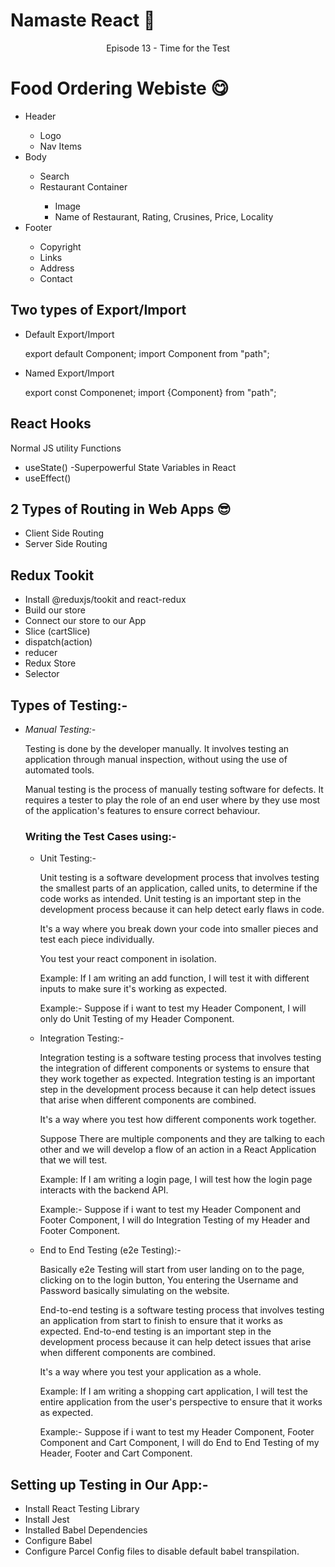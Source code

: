# Namaste React 🚀

<p align="center">Episode 13 - Time for the Test</p>

# Food Ordering Webiste 😋

<ul>
    <li>Header</li>
    <ul>
        <li>Logo</li>
        <li>Nav Items</li>
    </ul>
    <li>Body</li>
    <ul>
        <li>Search</li>
        <li>Restaurant Container</li>
        <ul>
            <li>Image</li>
            <li>Name of Restaurant, Rating, Crusines, Price, Locality</li>
        </ul>
    </ul>
    <li>Footer</li>
    <ul>
        <li>Copyright</li>
        <li>Links</li>
        <li>Address</li>
        <li>Contact</li>
    </ul>
</ul>

<h2>Two types of Export/Import</h2>

- Default Export/Import

  export default Component;
  import Component from "path";

- Named Export/Import

  export const Componenet;
  import {Component} from "path";

## React Hooks

<p>Normal JS utility Functions</p>

- useState() -Superpowerful State Variables in React
- useEffect()

## 2 Types of Routing in Web Apps 😎

- Client Side Routing
- Server Side Routing

## Redux Tookit

- Install @reduxjs/tookit and react-redux
- Build our store
- Connect our store to our App
- Slice (cartSlice)
- dispatch(action)
- reducer
- Redux Store
- Selector

## Types of Testing:-

- _Manual Testing:-_

  Testing is done by the developer manually. It involves testing an application through manual inspection, without using the use of automated tools.

  Manual testing is the process of manually testing software for defects. It requires a tester to play the role of an end user where by they use most of the application's features to ensure correct behaviour.

  ### Writing the Test Cases using:-

  - Unit Testing:-

    Unit testing is a software development process that involves testing the smallest parts of an application, called units, to determine if the code works as intended. Unit testing is an important step in the development process because it can help detect early flaws in code.

    It's a way where you break down your code into smaller pieces and test each piece individually.

    You test your react component in isolation.

    Example: If I am writing an add function, I will test it with different inputs to make sure it's working as expected.

    Example:- Suppose if i want to test my Header Component, I will only do Unit Testing of my Header Component.

  - Integration Testing:-

    Integration testing is a software testing process that involves testing the integration of different components or systems to ensure that they work together as expected. Integration testing is an important step in the development process because it can help detect issues that arise when different components are combined.

    It's a way where you test how different components work together.

    Suppose There are multiple components and they are talking to each other and we will develop a flow of an action in a React Application that we will test.

    Example: If I am writing a login page, I will test how the login page interacts with the backend API.

    Example:- Suppose if i want to test my Header Component and Footer Component, I will do Integration Testing of my Header and Footer Component.

  - End to End Testing (e2e Testing):-

    Basically e2e Testing will start from user landing on to the page, clicking on to the login button, You entering the Username and Password basically simulating on the website.

    End-to-end testing is a software testing process that involves testing an application from start to finish to ensure that it works as expected. End-to-end testing is an important step in the development process because it can help detect issues that arise when different components are combined.

    It's a way where you test your application as a whole.

    Example: If I am writing a shopping cart application, I will test the entire application from the user's perspective to ensure that it works as expected.

    Example:- Suppose if i want to test my Header Component, Footer Component and Cart Component, I will do End to End Testing of my Header, Footer and Cart Component.

## Setting up Testing in Our App:-

- Install React Testing Library
- Install Jest
- Installed Babel Dependencies
- Configure Babel
- Configure Parcel Config files to disable default babel transpilation.
